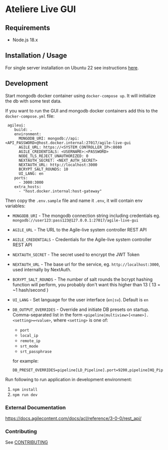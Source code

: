 # Ateliere Live GUI

## Requirements

- Node.js 18.x

## Installation / Usage

For single server installation on Ubuntu 22 see instructions [here](docs/installation.md).

## Development

Start mongodb docker container using `docker-compose up`. It will initialize the db with some test data.

If you want to run the GUI and mongodb docker containers add this to the `docker-compose.yml` file:

```
 agileui:
    build: .
    environment:
      MONGODB_URI: mongodb://api:<API_PASSWORD>@host.docker.internal:27017/agile-live-gui
      AGILE_URL: https://<SYSTEM_CONTROLLER_IP>:8080
      AGILE_CREDENTIALS: <USERNAME>:<PASSWORD>
      NODE_TLS_REJECT_UNAUTHORIZED: 0
      NEXTAUTH_SECRET: <NEXT_AUTH_SECRET>
      NEXTAUTH_URL: http://localhost:3000
      BCRYPT_SALT_ROUNDS: 10
      UI_LANG: en
    ports:
      - 3000:3000
    extra_hosts:
      - "host.docker.internal:host-gateway"
```

Then copy the `.env.sample` file and name it `.env`, it will contain env variables:

- `MONGODB_URI` - The mongodb connection string including credentials eg. `mongodb://user123:pass123@127.0.0.1:27017/agile-live-gui`

- `AGILE_URL` - The URL to the Agile-live system controller REST API
- `AGILE_CREDENTIALS` - Credentials for the Agile-live system controller REST API

- `NEXTAUTH_SECRET` - The secret used to encrypt the JWT Token
- `NEXTAUTH_URL` - The base url for the service, eg. `http://localhost:3000`, used internally by NextAuth.
- `BCRYPT_SALT_ROUNDS` - The number of salt rounds the bcrypt hashing function will perform, you probably don't want this higher than 13 ( 13 = ~1 hash/second )
- `UI_LANG` - Set language for the user interface (`en|sv`). Default is `en`
- `DB_OUTPUT_OVERRIDES` - Override and initiate DB presets on startup. Comma-separated list in the form `<pipeline|multiview>[<name>].<setting>=<value>`, where `<setting>` is one of:

  - `port`
  - `local_ip`
  - `remote_ip`
  - `srt_mode`
  - `srt_passphrase`

  for example:

  ```
  DB_PRESET_OVERRIDES=pipeline[LD_Pipeline].port=9200,pipeline[HQ_Pipeline].srt_mode=caller,multiview[default].port=4567
  ```

Run following to run application in development environment:

1. `npm install`
2. `npm run dev`

### External Documentation

https://docs.agilecontent.com/docs/acl/reference/3-0-0/rest_api/

### Contributing

See [CONTRIBUTING](CONTRIBUTING.md)
